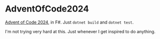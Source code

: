 # AdventOfCode2024

[Advent of Code 2024](https://adventofcode.com/2024/), in F#.
Just `dotnet build` and `dotnet test`.

I'm not trying very hard at this.
Just whenever I get inspired to do anything.
